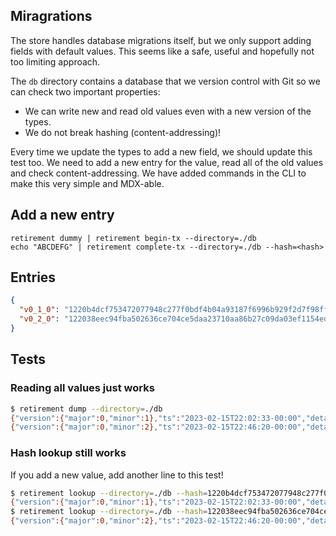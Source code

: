 Miragrations
------------

The store handles database migrations itself, but we only support adding fields with default
values. This seems like a safe, useful and hopefully not too limiting approach.

The `db` directory contains a database that we version control with Git so we can check two
important properties:

 - We can write new and read old values even with a new version of the types.
 - We do not break hashing (content-addressing)!

Every time we update the types to add a new field, we should update this test too. We need to add
a new entry for the value, read all of the old values and check content-addressing. We have added
commands in the CLI to make this very simple and MDX-able.

## Add a new entry

```
retirement dummy | retirement begin-tx --directory=./db
echo "ABCDEFG" | retirement complete-tx --directory=./db --hash=<hash>
```

## Entries

```json
{
  "v0_1_0": "1220b4dcf753472077948c277f0bdf4b04a93187f6996b929f2d7f98ff32c05bb3ee",
  "v0_2_0": "122038eec94fba502636ce704ce5daa23710aa86b27c09da03ef1154edc53cc43951"
}
```

## Tests

### Reading all values just works

```sh
$ retirement dump --directory=./db
{"version":{"major":0,"minor":1},"ts":"2023-02-15T22:02:33-00:00","details":{"flightDetails":[{"date":"2023-02-09t5:48:10.801Z","departure":{"id":"BFS","name":"Belfast","iataCode":"BFS"},"arrival":{"id":"LHR","name":"London","iataCode":"LHR"},"passengerCount":1,"flightCount":1}],"trainDetails":[],"taxiDetails":[],"additionalDetails":[],"primaryReason":"Conference","reasonText":"Some reason for travelling!"},"booker_crsid":"xyz123","business_traveller":{"crsid":"abc123","name":"Alice","department":"CST"},"financeKind":"Grant","offset":{"tokenId":1234,"projectName":"Gola","minter":"abcd1234wxyz5678","kyc":"1234abcd5678wxyz","amount":556789},"tx_id":"ABCDEFG\n","grantDetails":{"sponsorAndPiConfirmation":true,"award":"award","project":"project","task":"task"}}
{"version":{"major":0,"minor":2},"ts":"2023-02-15T22:46:20-00:00","details":{"flightDetails":[{"date":"2023-02-09T15:48:10.801Z","departure":{"id":"BFS","name":"Belfast","iataCode":"BFS"},"random":"Some random text","arrival":{"id":"LHR","name":"London","iataCode":"LHR"},"passengerCount":1,"flightCount":1}],"trainDetails":[],"taxiDetails":[],"additionalDetails":[],"primaryReason":"Conference","reasonText":"Some reason for travelling!"},"booker_crsid":"xyz123","business_traveller":{"crsid":"abc123","name":"Alice","department":"CST"},"financeKind":"Grant","offset":{"tokenId":1234,"projectName":"Gola","minter":"abcd1234wxyz5678","kyc":"1234abcd5678wxyz","amount":556789},"tx_id":"ABCDEFG\n","grantDetails":{"sponsorAndPiConfirmation":true,"award":"award","project":"project","task":"task"}}
```

### Hash lookup still works

If you add a new value, add another line to this test!

```sh
$ retirement lookup --directory=./db --hash=1220b4dcf753472077948c277f0bdf4b04a93187f6996b929f2d7f98ff32c05bb3ee
{"version":{"major":0,"minor":1},"ts":"2023-02-15T22:02:33-00:00","details":{"flightDetails":[{"date":"2023-02-09t5:48:10.801Z","departure":{"id":"BFS","name":"Belfast","iataCode":"BFS"},"arrival":{"id":"LHR","name":"London","iataCode":"LHR"},"passengerCount":1,"flightCount":1}],"trainDetails":[],"taxiDetails":[],"additionalDetails":[],"primaryReason":"Conference","reasonText":"Some reason for travelling!"},"booker_crsid":"xyz123","business_traveller":{"crsid":"abc123","name":"Alice","department":"CST"},"financeKind":"Grant","offset":{"tokenId":1234,"projectName":"Gola","minter":"abcd1234wxyz5678","kyc":"1234abcd5678wxyz","amount":556789},"grantDetails":{"sponsorAndPiConfirmation":true,"award":"award","project":"project","task":"task"}}
$ retirement lookup --directory=./db --hash=122038eec94fba502636ce704ce5daa23710aa86b27c09da03ef1154edc53cc43951
{"version":{"major":0,"minor":2},"ts":"2023-02-15T22:46:20-00:00","details":{"flightDetails":[{"date":"2023-02-09T15:48:10.801Z","departure":{"id":"BFS","name":"Belfast","iataCode":"BFS"},"random":"Some random text","arrival":{"id":"LHR","name":"London","iataCode":"LHR"},"passengerCount":1,"flightCount":1}],"trainDetails":[],"taxiDetails":[],"additionalDetails":[],"primaryReason":"Conference","reasonText":"Some reason for travelling!"},"booker_crsid":"xyz123","business_traveller":{"crsid":"abc123","name":"Alice","department":"CST"},"financeKind":"Grant","offset":{"tokenId":1234,"projectName":"Gola","minter":"abcd1234wxyz5678","kyc":"1234abcd5678wxyz","amount":556789},"grantDetails":{"sponsorAndPiConfirmation":true,"award":"award","project":"project","task":"task"}}
```
